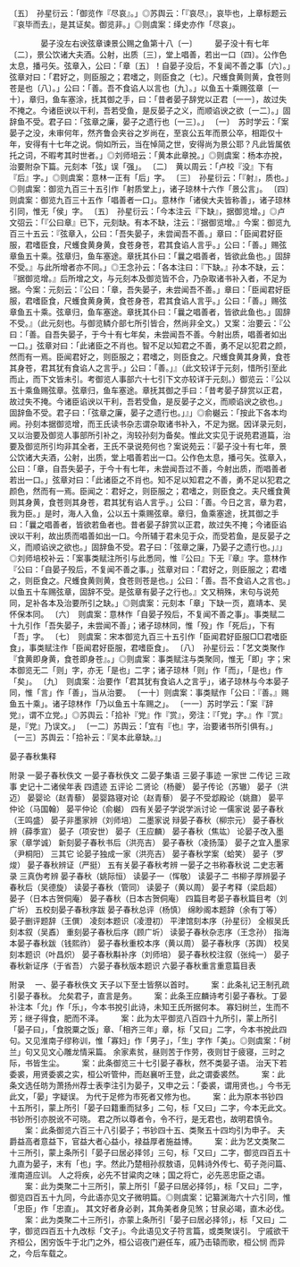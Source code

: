 <!-- { "loadSidebar": true } -->
〔五〕　孙星衍云：「御览作『尽哀』。」◎苏舆云：「『哀尽』，哀毕也，上章标题云『哀毕而去』，是其证矣。御览非。」◎则虞案：绎史亦作「尽哀」。



　　　　晏子没左右谀弦章谏景公赐之鱼第十八〔一〕
　　晏子没十有七年〔二〕，景公饮诸大夫酒。公射，出质〔三〕，堂上唱善，若出一口〔四〕。公作色太息，播弓矢。弦章入，公曰：「章〔五〕！自晏子没后，不复闻不善之事〔六〕。」弦章对曰：「君好之，则臣服之；君嗜之，则臣食之〔七〕。尺蠖食黄则黄，食苍则苍是也〔八〕。」公曰：「善。吾不食谄人以言也〔九〕。」以鱼五十乘赐弦章〔一十〕，章归，鱼车塞涂，抚其御之手，曰：「昔者晏子辞党以正君〔一一〕，故过失不掩之。今诸臣谀以干利，吾若受鱼，是反晏子之义，而顺谄谀之欲〔一二〕。」固辞鱼不受。君子曰：「弦章之廉，晏子之遗行也〔一三〕。」
〔一〕　苏时学云：「案晏子之没，未审何年，然齐鲁会夹谷之岁尚在，至哀公五年而景公卒，相距仅十年，安得有十七年之说。倘如所云，当在悼简之世，安得尚为景公耶？凡此皆属依托之词，不暇考其时世者。」◎刘师培云：「黄本此章挩。」◎则虞案：杨本亦挩，治要附杂下篇。元刻本「弦」误「强」。
〔二〕　黄以周云：「卢校『没』下有『后』字。」◎则虞案：意林一正有「后」字。
〔三〕　孙星衍云：「『射』，质也。」◎则虞案：御览九百三十五引作「射质堂上」，诸子琼林十六作「景公言」。
〔四〕　则虞案：御览九百三十五作「唱善者一口」。意林作「诸侯大夫皆称善」，诸子琼林引同，惟无「侯」字。
〔五〕　孙星衍云：「今本注云『下缺』，据御览增。」◎卢文弨云：「『公曰章』已下，元刻缺。有本不缺，注云：『据御览增。』今案：御览九百三十五云：『弦章入，公曰：「吾失晏子，未尝闻吾不善。」章曰：「臣闻君好臣服，君嗜臣食，尺蠖食黄身黄，食苍身苍，君其食谄人言乎。」公曰：「善。」赐弦章鱼五十乘。弦章归，鱼车塞途。章抚其仆曰：「曩之唱善者，皆欲此鱼也。」固辞不受。』与此所增者亦不同。」◎王念孙云：「各本注曰：『下缺。』孙本不缺，云：『据御览增。』后所增之文，与元刻本及御览皆不合，乃杂取诸书补入者，不足为据。今案：元刻云：『公曰：「章，吾失晏子，未尝闻吾不善。」章曰：「臣闻君好臣服，君嗜臣食，尺蠖食黄身黄，食苍身苍，君其食谄人言乎。」公曰：「善。」赐弦章鱼五十乘。弦章归，鱼车塞途。章抚其仆曰：「曩之唱善者，皆欲此鱼也。」固辞不受。』（此元刻也。与御览鳞介部七所引皆合，然尚非全文。）又案：治要云：『公曰：「善。自吾失晏子，于今十有七年矣，未尝闻吾不善。今射出质，唱善者如出一口。」弦章对曰：「此诸臣之不肖也。智不足以知君之不善，勇不足以犯君之颜，然而有一焉。臣闻君好之，则臣服之；君嗜之，则臣食之。尺蠖食黄其身黄，食苍其身苍，君其犹有食谄人之言乎。」公曰：「善。」』（此文较详于元刻，惜所引至此而止，而下文皆未引。考御览人事部六十七引下文亦较详于元刻。）御览云：『公以五十乘鱼赐弦章。弦章归，鱼车塞途。章抚其御之手曰：「昔考晏子辞赏以正君，故过失不掩。今诸臣谄谀以干利，吾若受鱼，是反晏子之义，而顺谄谀之欲也。」固辞鱼不受。君子曰：「弦章之廉，晏子之遗行也。」』」◎俞樾云：「按此下各本均阙。孙刻本据御览增，而王氏读书杂志谓杂取诸书补入，不足为据。因详录元刻，又以治要及御览人事部所引补之，洵较孙刻为备矣。惟此文实见于说苑君道篇，治要及御览所引均非其全者，王氏不录说苑何也？案说苑云：『晏子没十有七年，景公饮诸大夫酒，公射，出质，堂上唱善若出一口。公作色太息，播弓矢。弦章入，公曰：「章，自吾失晏子，于今十有七年，未尝闻吾过不善，今射出质，而唱善者若出一口。」弦章对曰：「此诸臣之不肖也。知不足以知君之不善，勇不足以犯君之颜色，然而有一焉。臣闻之：君好之，则臣服之；君嗜之，则臣食之。夫尺蠖食黄则其身黄，食苍则其身苍，君其犹有谄人言乎。」公曰：「善。今日之言，章为君，我为臣。」是时，海人入鱼，公以五十乘赐弦章。章归，鱼乘塞途，抚其御之手曰：「曩之唱善者，皆欲若鱼者也。昔者晏子辞赏以正君，故过失不掩；今诸臣谄谀以干利，故出质而唱善如出一口。今所辅于君未见于众，而受若鱼，是反晏子之义，而顺谄谀之欲也。」固辞鱼不受。君子曰：「弦章之廉，乃晏子之遗行也。」』」◎刘师培校补云：「案事类赋注所引与此悉同，惟『公曰』下无『章』字。意林作『公曰：「自晏子殁后，不复闻不善之事。」弦章对曰：「君好之，则臣服之；君嗜之，则臣食之。尺蠖食黄则黄，食苍则苍是也。」公曰：「善。吾不食谄人之言也。」以鱼五十车赐弦章，固辞不受。是弦章有晏子之行也。』文又稍殊，末句与说苑同，足补各本及治要所引之缺。」◎则虞案：元刻本「章」下缺一页，嘉靖本、吴怀保本同。
〔六〕　则虞案：意林作「自晏子殁后，不复闻不善之事」。事类赋二十九引作「吾失晏子，未尝闻不善」；诸子琼林同，惟「殁」作「死后」，下有「吾」字。
〔七〕　则虞案：宋本御览九百三十五引作「臣闻君好臣服□□君嗜臣食」，事类赋注作「臣闻君好臣服，君嗜臣食」。
〔八〕　孙星衍云：「艺文类聚作『食黄即身黄，食苍即身苍』。」◎则虞案：事类赋注与类聚同，惟无「即」字；宋本御览无二「则」字，亦无「是也」二字；诸子琼林「则」作「而」，「是也」作「矣」。
〔九〕　则虞案：治要作「君其犹有食谄人之言乎」，诸子琼林与今本晏子同，惟「言」作「善」，当从治要。
〔一十〕则虞案：事类赋作「公曰：『善。』赐鱼五十乘」。诸子琼林作「乃以鱼五十车赐之」。
〔一一〕苏时学云：「案『辞党』，谓不立党。」◎苏舆云：「拾补『党』作『赏』，旁注：『「党」字。』作『赏』是，『党』乃误文。」
〔一二〕苏舆云：「宜有『也』字，治要诸书所引俱有。」
〔一三〕苏舆云：「拾补云：『吴本此章缺。』」




晏子春秋集释

附录
一晏子春秋佚文
一晏子春秋佚文
二晏子集语
三晏子事迹
一家世
二传记
三政事
史记十二诸侯年表
四遗迹
五评论
二贤论（杨夔）
晏子传论（苏辙）
晏子（洪迈）
晏婴论（赵青藜）
晏婴路寝对论（赵青藜）
晏子不受邶殿论（姚鼐）
晏平仲论（马国翰）
晏平仲论（俞樾）
四有关晏子学说学派讨论
一儒家说
晏子春秋（王鸣盛）
晏子非墨家辨（刘师培）
二墨家说
辩晏子春秋（柳宗元）
晏子春秋辨（薛季宣）
晏子（项安世）
晏子（王应麟）
晏子春秋（焦竑）
论晏子改入墨家（章学诚）
新刻晏子春秋书后（洪亮吉）
晏子春秋（凌扬藻）
晏子之宜入墨家（尹桐阳）
三其它
论晏子独成一家（洪亮吉）
晏子春秋学案（蛤笑）
晏子（罗焌）
晏子春秋辨证（严挺）
五有关晏子春秋考辨
一晏子之书称春秋说
二史志著录
三真伪考辨
晏子春秋（姚际恒）
读晏子一（恽敬）
读晏子二
书柳子厚辨晏子春秋后（吴德旋）
读晏子春秋（管同）
读晏子（黄以周）
晏子考释（梁启超）
晏子（日本古贺侗庵）
晏子春秋（日本古贺侗庵）
四篇目考晏子春秋篇目考（刘广圻）
五校刻晏子春秋序跋
晏子春秋总评（杨慎）
绵眇阁本题辞（余有丁等）
晏子删评题辞（王僎）
凌刻本题识（凌澄初）
平津馆刻本序（孙星衍）
全椒吴氏刻本叙（吴鼒）
重刻晏子春秋后序（顾广圻）
读晏子春秋杂志序（王念孙）
指海本晏子春秋跋（钱熙祚）
晏子春秋重校本序（黄以周）
晏子春秋序（苏舆）
校吴刻本题识（叶昌炽）
晏子春秋斠补序（刘师培）
晏子春秋校注叙（张纯一）
晏子春秋新证序（于省吾）
六晏子春秋版本题识
六晏子春秋重言重意篇目表



附录
　一、晏子春秋佚文
天子以下至士皆祭以首时。
　　案：此条礼记王制孔疏引晏子春秋。
允矣君子，直言是务。
　　案：此条王应麟诗考引晏子春秋。丁晏补注本「允」作「乐」，今本书挩引此诗，未知王氏所据何本。
寡妇树兰，生而不芳；继子得食，肥而不泽。
　　案：此为太平御览八百四十九所引，蒙上所引「晏子曰」，「食脱粟之饭」章、「相齐三年」章，标「又曰」二字，今本书挩此四句。又见淮南子缪称训，惟「寡妇」作「男子」，「生」字作「美」。◎则虞案：「树兰」句又见文心雕龙情采篇。
余家素贫，昼则苦于作劳，夜则甘于疲寝，三时之际，书皆生尘。
　　案：此条御览三十七引晏子春秋，然不类晏子语。
治天下若委裘，用贤委裘之实，桓公听管仲，而赵襄听王登，此之谓委裘然。
　　案：此条文选任昉为萧扬州荐士表李注引为晏子，又申之云：「委裘，谓用贤也。」今书无此文，「晏」字疑误。
为代于足修为市死者又修为也。
　　案：此为原本书钞四十五所引，蒙上所引「晏子曰籍重而狱多」二句，标「又曰」二字，今本无此文。书钞所引亦脱讹不可晓。
君之所以尊者令，令不行，是无君也，故明君慎令。
　　案：此条御览六百三十八引晏子；书钞四十五、类聚五十四均引为申子。
夫爵益高者意益下，官益大者心益小，禄益厚者施益博。
　　案：此为艺文类聚二十三所引，蒙上条所引「晏子曰居必择邻」三句，标「又曰」二字，御览四百五十九直为晏子，末有「也」字。然此乃楚相孙叔敖语，见韩诗外传七、荀子尧问篇、淮南道应训。
人之将疾，必先不甘粱肉之味；国之将亡，必先恶忠臣之语。
　　案：此为类聚二十三所引，蒙上所引「晏子曰居必择邻」，标「又曰」二字，御览四百五十九同，今此语亦见文子微明篇。◎则虞案：记纂渊海六十六引同，惟「忠臣」作「忠直」。
其文好者身必剥，其角美者身见煞；甘泉必竭，直木必伐。
　　案：此为类聚二十三所引，亦蒙上条所引「晏子曰居必择邻」，标「又曰」二字，御览四百五十九改标「文子」。今此语见文子符言篇，或类聚误引。
宁戚欲干齐桓公，困穷饭牛于北门之外，桓公诏夜门避任车，戚乃击辕而歌，桓公悯
而异之，今后车载之。
